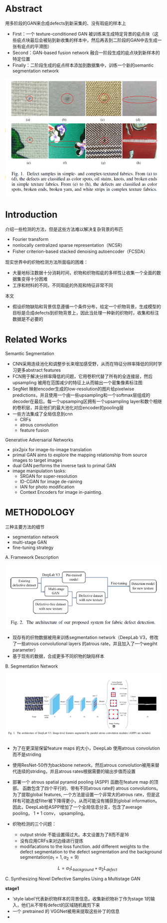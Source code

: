# Abstract

用多阶段的GAN来合成defects到新采集的、没有瑕疵的样本上

- First：一个 texture-conditioned GAN 被训练来生成特定背景的疵点块（这些疵点块最后会被贴到新收集的样本中，然后再丢到二阶段的GAN中去生成一张有疵点的平滑图）
- Second：GAN-based fusion network 融合一阶段生成的疵点块到新样本的特定位置
- Finally：二阶段生成的疵点样本添加到数据集中，训练一个新的semantic segmentation network

![](./img/Defect_Samples.png)

# Introduction

介绍一些检测的方法，但是这些方法难以解决复杂背景的布匹

- Fourier transform
- nonlocally centralized sparse representation（NCSR）
- Fisher criterion-based stacked denoising autoencoder（FCSDA）

现实世界中的织物检测方法所面临的困难：

- 大量地标注数据十分消耗时间，织物和织物瑕疵的多样性让收集一个全面的数据集变得十分困难
- 工序和材料的不同，不同瑕疵的外观和特征非常不同

本文

- 假设织物缺陷和背景信息遵循一个条件分布，给定一个织物背景，生成模型的目标是合成defects到织物背景上，因此当处理一种新的织物时，收集和标注数据是不必要的



# Related Works

Semantic Segmentation

- CNN采用连续池化和调整步长来增加感受野，从而在特征分辨率降低的同时学习更多abstract features
- FCN用于解决分辨率降低的问题，它用卷积代替了所有的全连接层，然后upsampling 被用在范围减少的特征上从而输出一个密集像素标注图
- SegNet 映射encoder生成的low-resolution的图片给pixelwise predictions，并且使用一个由一些upsampling和一个softmax层组成的decoder在最后。每一个upsamping区拥有一个upsampling layer和数个相继的卷积层，并且他们的最大池化对应encoder的pooling层
- 一些方法集成了全局信息到cnn
  - CRFs
  - atrous convolution
  - feature fusion

Generative Adversarial Networks

- pix2pix for image-to-image translation
- primal GAN aims to explore the mapping relationship from source images to target images
- dual GAN performs the inverse task to primal GAN
- image manipulation tasks:
  - SRGAN for super-resolution
  - ID-CGAN for image de-raining
  - IAN  for photo modification
  - Context Encoders  for image in-painting.

# METHODOLOGY

三种主要方法的细节

- segmentation network
- multi-stage GAN
- fine-tuning strategy



A. Framework Description

![](img/architecture.png)

- 现存有的织物数据被用来训练segmentation network（DeepLab V3，修改了一些atrous convolutional layers 的atrous rate，并且加入了一个wegiht parameter）
- 基于现有的数据，合成更多不同织物的缺陷样本



B. Segmentation Network

![](img/DeepLab.png)

- 为了在更深层保留feature maps 的大小，DeepLab 使用atrous convolution 而不是striding
- 使用ResNet-50作为backbone network，然后atrous convolution被用来替代连续的striding，并且atrous rates根据需要的输出步值而设置
- 部署一个 atrous spatial pyramid pooling (ASPP) 函数在feature map 的顶部。 函数包含了四个平行的、带有不同atrous rate的 atrous convolutions。为了提取global features, 一个方法是设置一个非常大的atrous rate，但是这样有可能造成filter被下降得更小，从而可能没有捕获到global information。因此，DeepLab给ASPP增加了一个全局信息分支，包含了average pooling， 1 * 1 conv， upsampling。

- 织物检测的三个问题：

  - output stride 不能设置得过大。本文设置为了8而不是16
  - 没有应用CRFs来对边缘进行提炼
  - modifacations to the loss function. add different weights to the defect segmentation to the defect segmentation and the background segmentation($\alpha_1 = 1, \alpha_2 = 9$)

  $$
  L = \alpha_1 L_{background} + \alpha_2L_{defect}
  $$

  

C. Synthesizing Novel Defective Samples Using a Multistage GAN

**stage1**

- ‘style label’代表新织物样本的背景信息。收集新织物补丁作为stage 1的输入，他们从不带有defect的区域随机裁剪下来
- 一个 pretrained 的 VGGNet被用来提取这些补丁的信息
- 

